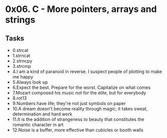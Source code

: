 # 0x06. C - More pointers, arrays and strings

## Tasks

* 0.strcat
* 1.strncat
* 2.strncpy
* 3.strcmp
* 4.I am a kind of paranoid in reverse. I suspect people of plotting to make me happy
* 5.Always look up
* 6.Expect the best. Prepare for the worst. Capitalize on what comes
* 7.Mozart composed his music not for the elite, but for everybody
* 8.rot13
* 9.Numbers have life; they're not just symbols on paper
* 10.A dream doesn't become reality through magic; it takes sweat, determination and hard work
* 11.It is the addition of strangeness to beauty that constitutes the romantic character in art
* 12.Noise is a buffer, more effective than cubicles or booth walls

